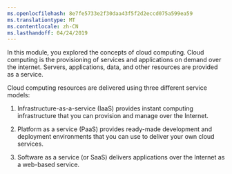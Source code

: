 ```yaml
---
ms.openlocfilehash: 8e7fe5733e2f30daa43f5f2d2eccd075a599ea59
ms.translationtype: MT
ms.contentlocale: zh-CN
ms.lasthandoff: 04/24/2019
---
```


In this module, you explored the concepts of cloud computing. Cloud computing is the provisioning of services and applications on demand over the internet. Servers, applications, data, and other resources are provided as a service. 

Cloud computing resources are delivered using three different service models:

1. Infrastructure-as-a-service (IaaS) provides instant computing infrastructure that you can provision and manage over the Internet.

2. Platform as a service (PaaS) provides ready-made development and deployment environments that you can use to deliver your own cloud services.

3. Software as a service (or SaaS) delivers applications over the Internet as a web-based service.
